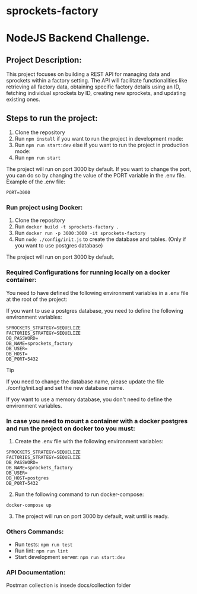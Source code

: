 # sprockets-factory
# NodeJS Backend Challenge.


## Project Description:
This project focuses on building a REST API for managing data and sprockets within a factory setting.
The API will facilitate functionalities like retrieving all factory data,
obtaining specific factory details using an ID, fetching individual sprockets by ID, creating new sprockets,
and updating existing ones.

## Steps to run the project:
1. Clone the repository
2. Run `npm install`
if you want to run the project in development mode:
3. Run `npm run start:dev`
else if you want to run the project in production mode:
4. Run `npm run start`

The project will run on port 3000 by default.
If you want to change the port, you can do so by changing the value of the PORT variable in the .env file. 
Example of the .env file:
```
PORT=3000
```


### Run project using Docker:
1. Clone the repository
2. Run `docker build -t sprockets-factory .`
3. Run `docker run -p 3000:3000 -it sprockets-factory`
4. Run `node ./config/init.js` to create the database and tables. (Only if you want to use postgres database)

The project will run on port 3000 by default.


### Required Configurations for running locally on a docker container:

You need to have defined the following environment variables in a .env file at the root of the project:

If you want to use a postgres database, you need to define the following environment variables:
```
SPROCKETS_STRATEGY=SEQUELIZE
FACTORIES_STRATEGY=SEQUELIZE
DB_PASSWORD=
DB_NAME=sprockets_factory
DB_USER=
DB_HOST=
DB_PORT=5432
```
> [!TIP]
> If you need to change the database name, please update the file ./config/init.sql and set the new database name.

If yoy want to use a memory database, you don't need to define the environment variables.

### In case you need to mount a container with a docker postgres and run the project on docker too you must:
1. Create the .env file with the following environment variables:
```
SPROCKETS_STRATEGY=SEQUELIZE
FACTORIES_STRATEGY=SEQUELIZE
DB_PASSWORD=
DB_NAME=sprockets_factory
DB_USER=
DB_HOST=postgres
DB_PORT=5432
```
2. Run the following command to run docker-compose:
```
docker-compose up
```
3. The project will run on port 3000 by default, wait until is ready.

### Others Commands:
- Run tests: `npm run test`
- Run lint: `npm run lint`
- Start development server: `npm run start:dev`

### API Documentation:
Postman collection is insede docs/collection folder
